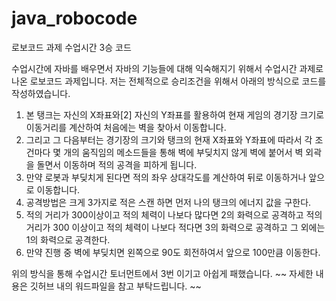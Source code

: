 # java_robocode
로보코드 과제 수업시간 3승 코드

수업시간에 자바를 배우면서 자바의 기능들에 대해 익숙해지기 위해서 수업시간 과제로 나온 로보코드 과제입니다.
저는 전체적으로 승리조건을 위해서 아래의 방식으로 코드를 작성하였습니다.

1.	본 탱크는 자신의 X좌표와[2] 자신의 Y좌표를 활용하여 현재 게임의 경기장 크기로 이동거리를 계산하여 처음에는 벽을 찾아서 이동합니다.
2.	그리고 그 다음부터는 경기장의 크기와 탱크의 현재 X좌표와 Y좌표에 따라서 각 조건마다 몇 개의 움직임의 메소드들을 통해 벽에 부딪치지 않게 벽에 붙어서 벽 외곽을 돌면서 이동하며 적의 공격을 피하게 됩니다.
3.	만약 로봇과 부딪치게 된다면 적의 좌우 상대각도를 계산하여 뒤로 이동하거나 앞으로 이동합니다.
4.	공격방법은 크게 3가지로 적은 스캔 하면 먼저 나의 탱크의 에너지 값을 구한다.
5.	적의 거리가 300이상이고 적의 체력이 나보다 많다면 2의 화력으로 공격하고 적의 거리가 300 이상이고 적의 체력이 나보다 적다면 3의 화력으로 공격하고 그 외에는 1의 화력으로 공격한다.
6.	만약 진행 중 벽에 부딪치면 왼쪽으로 90도 회전하여서 앞으로 100만큼 이동한다.

위의 방식을 통해 수업시간 토너먼트에서 3번 이기고 아쉽게 패했습니다.
~~ 자세한 내용은 깃허브 내의 워드파일을 참고 부탁드립니다. ~~

